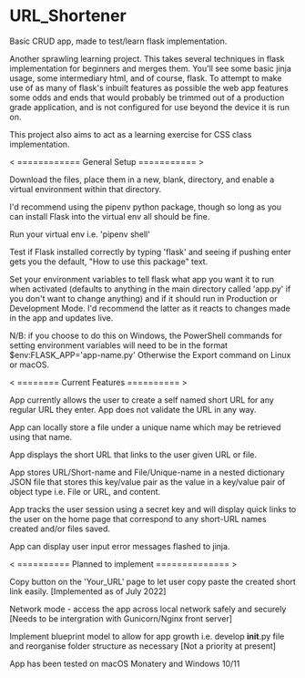 # URL_Shortener
Basic CRUD app, made to test/learn flask implementation.

Another sprawling learning project. This takes several techniques in flask implementation for beginners and merges them. You'll see some basic jinja usage, some
intermediary html, and of course, flask. To attempt to make use of as many of flask's inbuilt features as possible the web app features some odds and ends that would
probably be trimmed out of a production grade application, and is not configured for use beyond the device it is run on.

This project also aims to act as a learning exercise for CSS class implementation.


< ============ General Setup =========== >

Download the files, place them in a new, blank, directory, and enable a virtual environment within that directory.

I'd recommend using the pipenv python package, though so long as you can install Flask into the virtual env all should be fine.

Run your virtual env i.e. 'pipenv shell'

Test if Flask installed correctly by typing 'flask' and seeing if pushing enter gets you the default, "How to use this package" text.

Set your environment variables to tell flask what app you want it to run when activated (defaults to anything in the main directory called 'app.py' if you don't want
to change anything) and if it should run in Production or Development Mode. I'd recommend the latter as it reacts to changes made in the app and updates live.

N/B: if you choose to do this on Windows, the PowerShell commands for setting environment variables will need to be in the format $env:FLASK_APP='app-name.py'
Otherwise the Export command on Linux or macOS.



< ======== Current Features ========== >

App currently allows the user to create a self named short URL for any regular URL they enter. App does not validate the URL in any way.

App can locally store a file under a unique name which may be retrieved using that name.

App displays the short URL that links to the user given URL or file.

App stores URL/Short-name and File/Unique-name in a nested dictionary JSON file that stores this key/value pair as the value in a key/value pair of object type i.e.
File or URL, and content.

App tracks the user session using a secret key and will display quick links to the user on the home page that correspond to any short-URL names created and/or files
saved.

App can display user input error messages flashed to jinja.



< ========== Planned to implement ============== > 

Copy button on the 'Your_URL' page to let user copy paste the created short link easily. [Implemented as of July 2022]

Network mode - access the app across local network safely and securely [Needs to be intergration with Gunicorn/Nginx front server]

Implement blueprint model to allow for app growth i.e. develop __init__.py file and reorganise folder structure as necessary [Not a priority at present]





App has been tested on macOS Monatery and Windows 10/11
